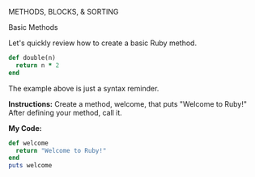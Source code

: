 METHODS, BLOCKS, & SORTING

Basic Methods

Let's quickly review how to create a basic Ruby method.
```Ruby
def double(n)
  return n * 2
end
```
The example above is just a syntax reminder.

**Instructions:**
Create a method, welcome, that puts "Welcome to Ruby!" After defining your method, call it.

**My Code:**
```Ruby
def welcome
  return "Welcome to Ruby!"
end
puts welcome
```
